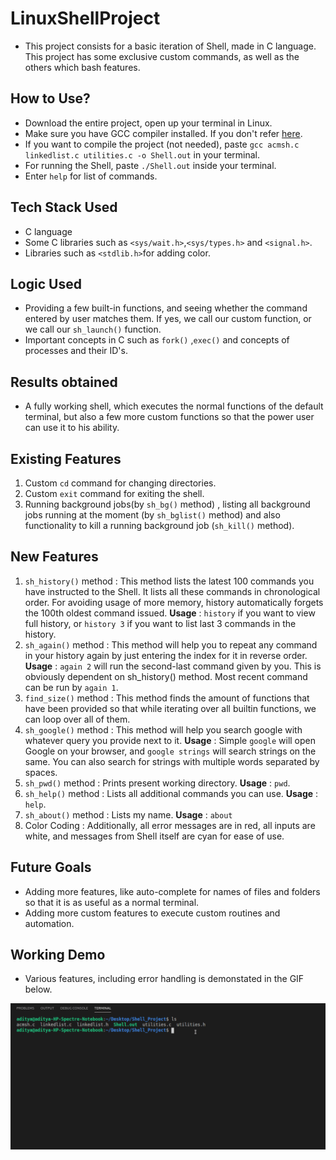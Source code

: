 # LinuxShellProject

- This project consists for a basic iteration of Shell, made in C language. This project has some exclusive custom commands, as well as the others which bash features.

## How to Use?

- Download the entire project, open up your terminal in Linux.
- Make sure you have GCC compiler installed. If you don't refer [here](https://linuxize.com/post/how-to-install-gcc-compiler-on-ubuntu-18-04/).
- If you want to compile the project (not needed), paste `gcc acmsh.c linkedlist.c utilities.c -o Shell.out` in your terminal.
- For running the Shell, paste `./Shell.out` inside your terminal.
- Enter `help` for list of commands.

## Tech Stack Used

- C language
- Some C libraries such as `<sys/wait.h>`,`<sys/types.h>` and `<signal.h>`.
- Libraries such as `<stdlib.h>`for adding color.

## Logic Used

- Providing a few built-in functions, and seeing whether the command entered by user matches them. If yes, we call our custom function, or we call our `sh_launch()` function.
- Important concepts in C such as `fork()` ,`exec()` and concepts of processes and their ID's.

## Results obtained

- A fully working shell, which executes the normal functions of the default terminal, but also a few more custom functions so that the power user can use it to his ability.

## Existing Features

1. Custom `cd` command for changing directories.
2. Custom `exit` command for exiting the shell.
3. Running background jobs(by `sh_bg()` method) , listing all background jobs running at the moment (by `sh_bglist()` method) and also functionality to kill a running background job (`sh_kill()` method).

## New Features

1. `sh_history()` method : This method lists the latest 100 commands you have instructed to the Shell. It lists all these commands in chronological order. For avoiding usage of more memory, history automatically forgets the 100th oldest command issued. **Usage** : `history` if you want to view full history, or `history 3` if you want to list last 3 commands in the history.
2. `sh_again()` method : This method will help you to repeat any command in your history again by just entering the index for it in reverse order. **Usage** : `again 2` will run the second-last command given by you. This is obviously dependent on sh_history() method. Most recent command can be run by `again 1`.
3. `find_size()` method : This method finds the amount of functions that have been provided so that while iterating over all builtin functions, we can loop over all of them.
4. `sh_google()` method : This method will help you search google with whatever query you provide next to it. **Usage** : Simple `google` will open Google on your browser, and `google strings` will search strings on the same. You can also search for strings with multiple words separated by spaces.
5. `sh_pwd()` method : Prints present working directory. **Usage** : `pwd`.
6. `sh_help()` method : Lists all additional commands you can use. **Usage** : `help`.
7. `sh_about()` method : Lists my name. **Usage** : `about`
8. Color Coding : Additionally, all error messages are in red, all inputs are white, and messages from Shell itself are cyan for ease of use.

## Future Goals

- Adding more features, like auto-complete for names of files and folders so that it is as useful as a normal terminal.
- Adding more custom features to execute custom routines and automation.

## Working Demo
- Various features, including error handling is demonstated in the GIF below.

![Working demo of this project](demo.gif)
